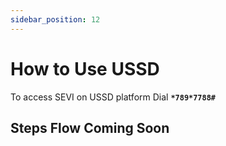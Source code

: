 ```yaml
---
sidebar_position: 12
---
```


# How to Use USSD

To access SEVI on USSD platform Dial **`*789*7788#`**


## Steps Flow Coming Soon

<!-- ## 0. New User Registration Flow

- **Goal:** Register and set up security credentials.

**Steps:**

1. **Set PIN**
    - Enter a 4-digit PIN when prompted to secure your account.
2. **Set Name**
    - Input your full name, exactly as listed on your ID (must be at least 5 characters).
3. **Set Document**
    - Choose to complete your onboarding via the app or with an authorized agent.


## 1. Pay Order Flow
- To access SEVI on USSD platform Dial **`*789*7788#`**.
- **Select 1:** to make a payment for an existing and new order.

**Payment for Existing Orders**

- If you have existing orders, upto 4 orders will be listed here. 
- Choose the order you wish to pay by selecting the corresponding number (1-4).
- Alternatively, select **8** to create a new order, or **9** to return to the Main Menu.
- After selecting the order you wish to pay, enter your **SEVI PIN** to authorize payment.
- You will see the total amount due before payment is processed.

**Payment for New Orders**

- **Enter 8** to create a new order, you will be presented with a list of available sellers.
- Select the seller you wish to buy from.
- Enter the amount you wish to pay for this new order
- Enter an invoice number or a description for the order.
- Review your order details: total amount, pay now amount, pay later amount, and seller name.
- Select:
	- **1** to confirm payment,
	- **2** to cancel the transaction,
- Press **9** if you wish to return to the Main Menu at any given step.

## 2. Credit Management
To access SEVI on USSD platform Dial **`*789*7788#`**.

- Select `Activie Credits` by **Entering 2** to manage and pay for open credit installments.
- Choose the installment you wish to pay by selecting the corresponding number (1-4).
- Enter your **SEVI PIN** to authorize and process the payment for the selected installment.
- Press **9** if you wish to return to the Main Menu at any given step.

## 3. Account Information

If you would like to check your account balances and available limits, follow the steps listed below.

**Steps:**

1. Select **Account** from the Main Menu.
2. Your credit balance (amount due), limit balance (available for new orders), and wallet balance will be displayed.
3. Press **9** to navigate back to the Main Menu.


## 4. Help Section

- To get help or contact customer support, follow these steps

**Steps:**

1. Select **Help** from the Main Menu.
2. Type in your question to receive automated assistance.
3. For further assistance, contact support via:
	- **Phone:** 0111534438
	- **WhatsApp:** 0111534438
4. Press **9** to return to the Main Menu. -->